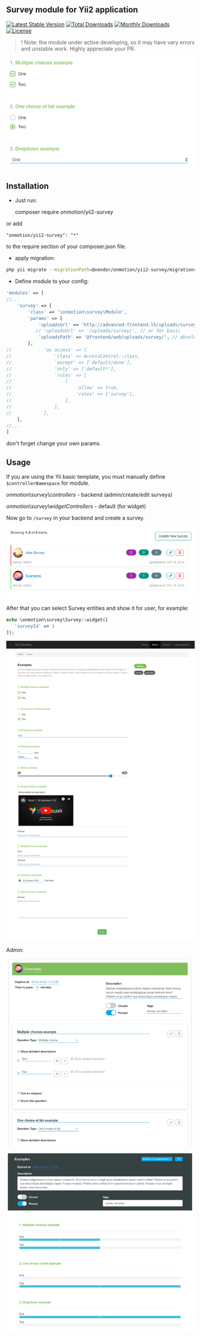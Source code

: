 
Survey module for Yii2 application
--

[![Latest Stable Version](https://poser.pugx.org/onmotion/yii2-survey/v/stable)](https://packagist.org/packages/onmotion/yii2-survey)
[![Total Downloads](https://poser.pugx.org/onmotion/yii2-survey/downloads)](https://packagist.org/packages/onmotion/yii2-survey)
[![Monthly Downloads](https://poser.pugx.org/onmotion/yii2-survey/d/monthly)](https://packagist.org/packages/onmotion/yii2-survey)
[![License](https://poser.pugx.org/onmotion/yii2-survey/license)](https://packagist.org/packages/onmotion/yii2-survey)

>! Note: the module under active developing, so it may have vary errors and unstable work.
> Highly appreciate your PR.

![fluent](https://github.com/onmotion/yii2-survey/blob/docs/examples/front-short.png?raw=true)


Installation
--

* Just run:

    composer require onmotion/yii2-survey

or add 

    "onmotion/yii2-survey": "*"

to the require section of your composer.json file.

* apply migration:


```sh
php yii migrate --migrationPath=@vendor/onmotion/yii2-survey/migrations
```

* Define module to your config:

```php
'modules' => [
//...
    'survey' => [
        'class' => '\onmotion\survey\Module',
        'params' => [
            'uploadsUrl' => 'http://advanced-frontend.lh/uploads/survey/', // full URL of the folder where the images will be uploaded.
           // 'uploadsUrl' => '/uploads/survey/', // or for basic
            'uploadsPath' => '@frontend/web/uploads/survey/', // absolute path to the folder where images will be saved.
        ],
//            'as access' => [
//                'class' => AccessControl::class,
//                'except' => ['default/done'],
//                'only' => ['default*'],
//                'rules' => [
//                    [
//                        'allow' => true,
//                        'roles' => ['survey'],
//                    ],
//                ],
//            ],
    ],
//...
]
```

don't forget change your own params.

Usage
--

If you are using the Yii basic template, you must manually define `$controllerNamespace` for module.

*onmotion\survey\controllers* - backend (admin/create/edit surveys)

*onmotion\survey\widgetControllers* - default (for widget)

Now go to `/survey` in your backend and create a survey.

![fluent](https://github.com/onmotion/yii2-survey/blob/docs/examples/back-list.png?raw=true)

After that you can select Survey entities and show it for user, for example:

```php
echo \onmotion\survey\Survey::widget([
   'surveyId' => 1
]);
```

![fluent](https://github.com/onmotion/yii2-survey/blob/docs/examples/front.png?raw=true)

Admin:

![fluent](https://github.com/onmotion/yii2-survey/blob/docs/examples/back-create.png?raw=true)

![fluent](https://github.com/onmotion/yii2-survey/blob/docs/examples/back-review.png?raw=true)
